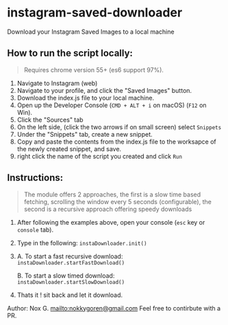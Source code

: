 # instagram-saved-downloader

Download your Instagram Saved Images to a local machine

## How to run the script locally:

> Requires chrome version 55+ (es6 support 97%).

1. Navigate to Instagram (web)
2. Navigate to your profile, and click the "Saved Images" button.
3. Download the index.js file to your local machine.
4. Open up the Developer Console (`CMD + ALT + i` on macOS) (`F12` on Win).
5. Click the "Sources" tab
6. On the left side, (click the two arrows if on small screen) select `Snippets`
7. Under the "Snippets" tab, create a new snippet.
8. Copy and paste the contents from the index.js file to the worksapce of the newly created snippet, and save.
9. right click the name of the script you created and click `Run`

## Instructions:

> The module offers 2 approaches, the first is a slow time based fetching, scrolling the window every 5 seconds (configurable), the second is a recursive approach offering speedy downloads

1. After following the examples above, open your console (`esc` key or `console` tab).
2. Type in the following: `instaDownloader.init()`
3. A. To start a fast recursive download: `instaDownloader.startFastDownload()`

   B. To start a slow timed download: `instaDownloader.startSlowDownload()`

4. Thats it ! sit back and let it download.

Author: Nox G. <mailto:nokkygoren@gmail.com> Feel free to contirbute with a PR.
